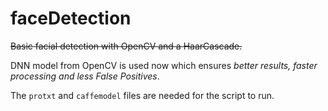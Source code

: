 # faceDetection
~~Basic facial detection with OpenCV and a HaarCascade.~~  

DNN model from OpenCV is used now which ensures *better results, faster processing and less False Positives*.  

The `protxt` and `caffemodel` files are needed for the script to run.